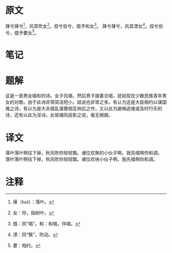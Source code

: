 # 原文
萚兮萚兮[^1]，风其吹女[^2]。叔兮伯兮，倡予和女[^3]。
萚兮萚兮，风其漂女[^4]。叔兮伯兮，倡予要女[^5]。
# 笔记

# 题解
这是一首男女唱和的诗。女子先唱，然后男子接着合唱，犹如现在少数民族青年男女的对歌。由于此诗非常简洁短小，歧说也非常之多。有认为这是大臣相约以谋国难之诗，有以为是大夫倡乱谋篡相互响应之作，又以此为避祸逃难或及时行乐的诗，还有以此为淫诗。此皆捕风捉影之说，毫无根据。
# 译文
落叶落叶啊往下掉，秋风吹你轻轻飘。诸位欢聚的小伙子啊，我先唱啊你和调。
落叶落叶啊往下掉，秋风吹你轻轻飘。诸位欢快小伙子啊，我先唱啊你和调。
# 注释

[^1]: 萚（tuó）：落叶。
[^2]: 女：你，指树叶。
[^3]: 倡：同“唱”。和：和唱，伴唱。
[^4]: 漂：同“飘”，吹动。
[^5]: 要：相约。